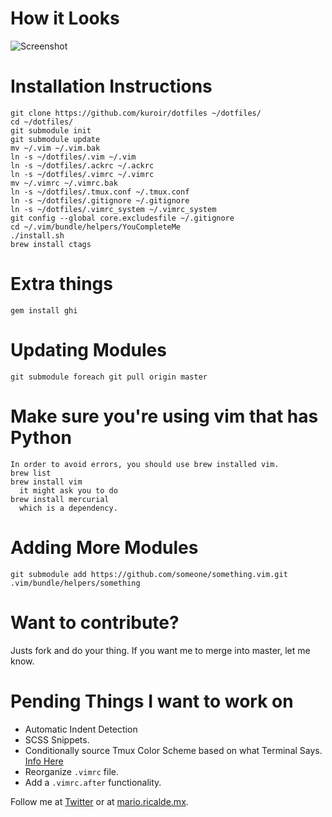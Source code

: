 # How it Looks

![Screenshot](https://dl.dropbox.com/u/4651065/screenshots/2012/11/22-18h40m56s.png)

# Installation Instructions

    git clone https://github.com/kuroir/dotfiles ~/dotfiles/
    cd ~/dotfiles/
    git submodule init
    git submodule update
    mv ~/.vim ~/.vim.bak
    ln -s ~/dotfiles/.vim ~/.vim
    ln -s ~/dotfiles/.ackrc ~/.ackrc
    ln -s ~/dotfiles/.vimrc ~/.vimrc
    mv ~/.vimrc ~/.vimrc.bak
    ln -s ~/dotfiles/.tmux.conf ~/.tmux.conf
    ln -s ~/dotfiles/.gitignore ~/.gitignore
    ln -s ~/dotfiles/.vimrc_system ~/.vimrc_system
    git config --global core.excludesfile ~/.gitignore
    cd ~/.vim/bundle/helpers/YouCompleteMe
    ./install.sh
    brew install ctags

# Extra things

    gem install ghi

# Updating Modules

    git submodule foreach git pull origin master

# Make sure you're using vim that has Python

    In order to avoid errors, you should use brew installed vim.
    brew list
    brew install vim
      it might ask you to do
    brew install mercurial
      which is a dependency.

# Adding More Modules

    git submodule add https://github.com/someone/something.vim.git .vim/bundle/helpers/something

# Want to contribute?

Justs fork and do your thing. If you want me to merge into master, let me know.

# Pending Things I want to work on

* Automatic Indent Detection
* SCSS Snippets.
* Conditionally source Tmux Color Scheme based on what Terminal Says. [Info Here](https://github.com/ChrisJohnsen/tmux-MacOSX-paasteboard/issues/8)
* Reorganize `.vimrc` file.
* Add a `.vimrc.after` functionality.

Follow me at [Twitter](http://twitter.com/mario_ricalde) or at [mario.ricalde.mx](http://mario.ricalde.mx).
